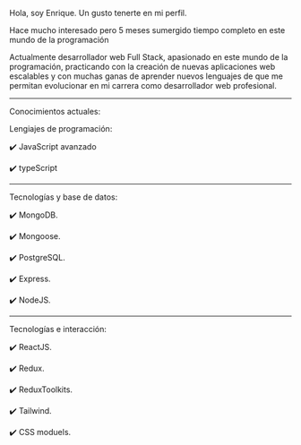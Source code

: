 Hola, soy Enrique. Un gusto tenerte en mi perfil.

Hace mucho interesado pero 5 meses sumergido tiempo completo en este mundo de la programación

Actualmente desarrollador web Full Stack, apasionado en este mundo de la programación, practicando con la creación de nuevas aplicaciones web escalables y con muchas ganas de aprender nuevos lenguajes de que me permitan evolucionar en mi carrera como desarrollador web profesional.

--------------

Conocimientos actuales:

Lengiajes de programación:

✔️ JavaScript avanzado

✔️ typeScript

--------------

Tecnologías y base de datos:

✔️ MongoDB.

✔️ Mongoose.

✔️ PostgreSQL.

✔️ Express.

✔️ NodeJS.

--------------

Tecnologías e interacción:

✔️ ReactJS.

✔️ Redux.

✔️ ReduxToolkits.

✔️ Tailwind.

✔️ CSS moduels.


<!--
**enrique1028/enrique1028** is a ✨ _special_ ✨ repository because its `README.md` (this file) appears on your GitHub profile.

Here are some ideas to get you started:

- 🔭 I’m currently working on ...
- 🌱 I’m currently learning ...
- 👯 I’m looking to collaborate on ...
- 🤔 I’m looking for help with ...
- 💬 Ask me about ...
- 📫 How to reach me: ...
- 😄 Pronouns: ...
- ⚡ Fun fact: ...
-->

